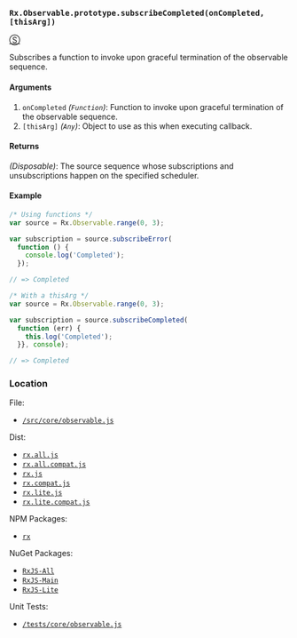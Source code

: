 ### `Rx.Observable.prototype.subscribeCompleted(onCompleted, [thisArg])`
[&#x24C8;](https://github.com/Reactive-Extensions/RxJS/blob/master/src/core/observable.js "View in source")

Subscribes a function to invoke upon graceful termination of the observable sequence.

#### Arguments
1. `onCompleted` *(`Function`)*: Function to invoke upon graceful termination of the observable sequence.
2. `[thisArg]` *(`Any`)*: Object to use as this when executing callback.

#### Returns
*(Disposable)*: The source sequence whose subscriptions and unsubscriptions happen on the specified scheduler.

#### Example
```js
/* Using functions */
var source = Rx.Observable.range(0, 3);

var subscription = source.subscribeError(
  function () {
    console.log('Completed');
  });

// => Completed

/* With a thisArg */
var source = Rx.Observable.range(0, 3);

var subscription = source.subscribeCompleted(
  function (err) {
    this.log('Completed');
  }}, console);

// => Completed
```

### Location

File:
- [`/src/core/observable.js`](https://github.com/Reactive-Extensions/RxJS/blob/master/src/core/observable.js)

Dist:
- [`rx.all.js`](https://github.com/Reactive-Extensions/RxJS/blob/master/dist/rx.all.js)
- [`rx.all.compat.js`](https://github.com/Reactive-Extensions/RxJS/blob/master/dist/rx.all.compat.js)
- [`rx.js`](https://github.com/Reactive-Extensions/RxJS/blob/master/dist/rx.js)
- [`rx.compat.js`](https://github.com/Reactive-Extensions/RxJS/blob/master/dist/rx.compat.js)
- [`rx.lite.js`](https://github.com/Reactive-Extensions/RxJS/blob/master/rx.lite.js)
- [`rx.lite.compat.js`](https://github.com/Reactive-Extensions/RxJS/blob/master/rx.lite.compat.js)

NPM Packages:
- [`rx`](https://www.npmjs.org/package/rx)

NuGet Packages:
- [`RxJS-All`](http://www.nuget.org/packages/RxJS-All/)
- [`RxJS-Main`](http://www.nuget.org/packages/RxJS-Main/)
- [`RxJS-Lite`](http://www.nuget.org/packages/RxJS-Lite/)

Unit Tests:
- [`/tests/core/observable.js`](https://github.com/Reactive-Extensions/RxJS/blob/master/tests/core/observable.js)
